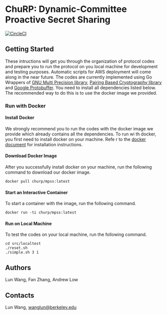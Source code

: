 # ChuRP: Dynamic-Committee Proactive Secret Sharing

[![CircleCI](https://circleci.com/gh/bl4ck5un/ChuRP.svg?style=svg&circle-token=34c3da94eba4225de1da5c4eaabd37466cd50a8a)](https://circleci.com/gh/bl4ck5un/ChuRP)

## Getting Started

These intructions will get you through the organization of protocol codes and prepare you to run the protocol on you local machine for development and testing purposes. Automatic scripts for AWS deployment will come along in the near future. The codes are currently implemented using Go Wrappers of [GNU Multi Precision library](https://github.com/ncw/gmp), [Pairing Based Cryptography library](https://github.com/Nik-U/pbc) and [Google Protobuffer](https://github.com/golang/protobuf). You need to install all dependencies listed below. The recommended way to do this is to use the docker image we provided.

### Run with Docker

#### Install Docker

We strongly recommend you to run the codes with the docker image
we provide which already contains all the dependencies. To run wi
th docker, you first need to install docker on your machine. Refe
r to the [docker document](https://docs.docker.com/install/#supported-platforms) for installation instructions.

#### Download Docker Image

After you successfully install docker on your machine, run the following command to download our docker image.

`docker pull churp/mpss:latest`

#### Start an Interactive Container

To start a container with the image, run the following command.

`docker run -ti churp/mpss:latest`

#### Run on Local Machine

To test the codes on your local machine, run the following command.

~~~
cd src/localtest
./reset.sh
./simple.sh 3 1
~~~

## Authors
Lun Wang, Fan Zhang, Andrew Low

## Contacts
Lun Wang, wanglun@berkeley.edu
